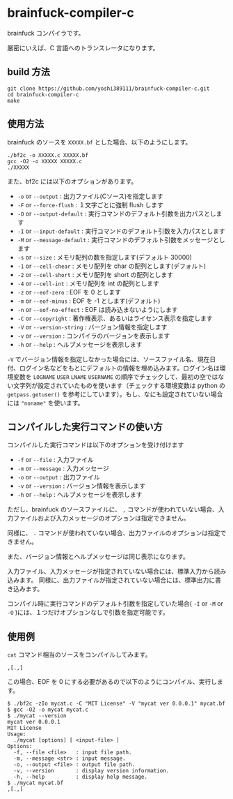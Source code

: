 # brainfuck-compiler-c

brainfuck コンパイラです。

厳密にいえば、C 言語へのトランスレータになります。

## build 方法

```shell-session
git clone https://github.com/yoshi389111/brainfuck-compiler-c.git
cd brainfuck-compiler-c
make
```

## 使用方法

brainfuck のソースを `XXXXX.bf` とした場合、以下のようにします。

```shell-session
./bf2c -o XXXXX.c XXXXX.bf
gcc -O2 -o XXXXX XXXXX.c
./XXXXX
```

また、bf2c には以下のオプションがあります。

* `-o` or `--output` : 出力ファイル(Cソース)を指定します
* `-F` or `--force-flush` : １文字ごとに強制 flush します
* `-O` or `--output-default` : 実行コマンドのデフォルト引数を出力パスとします
* `-I` or `--input-default` : 実行コマンドのデフォルト引数を入力パスとします
* `-M` or `--message-default` : 実行コマンドのデフォルト引数をメッセージとします
* `-s` or `--size` : メモリ配列の数を指定します(デフォルト 30000)
* `-1` or `--cell-chear` : メモリ配列を char の配列とします(デフォルト)
* `-2` or `--cell-short` : メモリ配列を short の配列とします
* `-4` or `--cell-int` : メモリ配列を int の配列とします
* `-z` or `--eof-zero` : EOF を 0 とします
* `-m` or `--eof-minus` : EOF を -1 とします(デフォルト)
* `-n` or `--eof-no-effect` : EOF は読み込まないようにします
* `-C` or `--copyright` : 著作権表示、あるいはライセンス表示を指定します
* `-V` or `--version-string` : バージョン情報を指定します
* `-v` or `--version` : コンパイラのバージョンを表示します
* `-h` or `--help` : ヘルプメッセージを表示します

`-V` でバージョン情報を指定しなかった場合には、ソースファイル名、現在日付、ログイン名などをもとにデフォルトの情報を埋め込みます。ログイン名は環境変数を `LOGNAME` `USER` `LNAME` `USERNAME` の順序でチェックして、最初の空ではない文字列が設定されていたものを使います（チェックする環境変数は python の `getpass.getuser()` を参考にしています）。もし、なにも設定されていない場合には `"noname"` を使います。

## コンパイルした実行コマンドの使い方

コンパイルした実行コマンドは以下のオプションを受け付けます

* `-f` or `--file` : 入力ファイル
* `-m` or `--message` : 入力メッセージ
* `-o` or `--output` : 出力ファイル
* `-v` or `--version` : バージョン情報を表示します
* `-h` or `--help` : ヘルプメッセージを表示します

ただし、brainfuck のソースファイルに、 `,` コマンドが使われていない場合、入力ファイルおよび入力メッセージのオプションは指定できません。

同様に、 `.` コマンドが使われていない場合、出力ファイルのオプションは指定できません。

また、バージョン情報とヘルプメッセージは同じ表示になります。

入力ファイル、入力メッセージが指定されていない場合には、標準入力から読み込みます。
同様に、出力ファイルが指定されていない場合には、標準出力に書き込みます。

コンパイル時に実行コマンドのデフォルト引数を指定していた場合( `-I` or `-M` or `-O` )には、１つだけオプションなしで引数を指定可能です。

## 使用例

`cat` コマンド相当のソースをコンパイルしてみます。

```brainfuck:mycat.bf
,[.,]
```

この場合、EOF を 0 にする必要があるので以下のようにコンパイル、実行します。


```shell-session
$ ./bf2c -zIo mycat.c -C "MIT License" -V "mycat ver 0.0.0.1" mycat.bf
$ gcc -O2 -o mycat mycat.c
$ ./mycat --version
mycat ver 0.0.0.1
MIT License
Usage:
  ./mycat [options] [ <input-file> ]
Options:
  -f, --file <file>   : input file path.
  -m, --message <str> : input message.
  -o, --output <file> : output file path.
  -v, --version       : display version information.
  -h, --help          : display help message.
$ ./mycat mycat.bf
,[.,]
```

